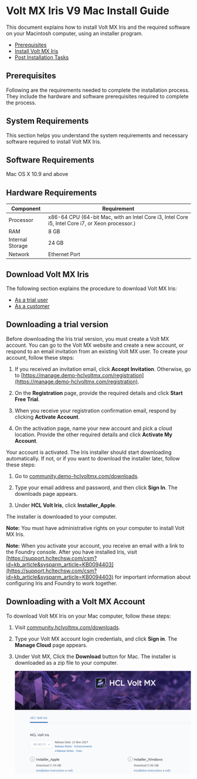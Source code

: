 

Volt MX Iris V9 Mac Install Guide
===================================


<!-- 
<ul>
  <li><a href="#pr">Prerequisites</a></li>
  <li><a href="#sr">System Requirements</a></li>  
  <li><a href="#di">Download Volt MX Iris</a></li>  
  <li><a href="Installing VoltMX Iris.html#installing">Install Volt MX Iris</a></li>  
  <li><a href="Installing VoltMX Iris.html#configuring-volt-mx-iris-to-use-a-proxy-server">Configuring Volt MX Iris to use a Proxy server</a></li>
  <ul>
    <li><a href="Installing VoltMX Iris.html#basic-proxy">Basic Proxy</a></li>    
    <li><a href="Installing VoltMX Iris.html#ntlm-proxy">NTLM Proxy</a></li>    
    <li><a href="Installing VoltMX Iris.html#custom-ntlm-proxy">Custom NTLM Proxy</a></li>    
    <li><a href="Installing VoltMX Iris.html#white-list-essential-domains">White-list Essential Domains</a></li>
  </ul>  
  <li><a href="Launching VoltMX Iris.html#post-installation-tasks">Post Installation Tasks</a></li>  
  <li><a href="Launching VoltMX Iris.html#launching">Launching Volt MX Iris</a></li>  
  <li><a href="Upgrade.html">Update Volt MX Iris</a></li>  
  <li><a href="StudioInstallation_FAQs.html#appendix-frequently-asked-questions-faqs">FAQs</a></li>
</ul> -->





<!-- <a href=#pr>Prerequisites</a>


- [System Requirements](#sr)
- [Download Volt MX Iris](#di) 
- [Install Volt MX Iris](Installing VoltMX Iris.md#installing)
  - [Configuring Volt MX Iris to use a Proxy server](Installing VoltMX Iris.md#configuring-to-use-a-proxy-server)
    - [Basic Proxy](Installing VoltMX Iris.md#basic-proxy)
    - [NTLM Proxy](Installing VoltMX Iris.md#ntlm-proxy)
    - [Custom NTLM Proxy](Installing VoltMX Iris.md#custom-ntlm-proxy)
    - [White-list Essential Domains](Installing VoltMX Iris.md#white-list-essential-domains)
- [Post Installation Tasks](Launching VoltMX Iris.md#post-installation-tasks)
  - [Launching Volt MX Iris](Launching VoltMX Iris.md#launching)
- [Update Volt MX Iris](Upgrade.md)
- [FAQs](StudioInstallation_FAQs.md#appendix-frequently-asked-questions-faqs) -->


<!-- # Volt MX Iris V9 Mac Install Guide -->



This document explains how to install Volt MX Iris and the required software on your Macintosh computer, using an installer program.

<ul>
  <li>
    <a href="https://opensource.hcltechsw.com/volt-mx-docs/95/docs/documentation/Iris/iris_starter_install_mac/Content/Prerequisites.html#pr">Prerequisites</a>
  </li>
  <li>
    <a href="Installing%20VoltMX%20Iris.html#installing">Install Volt MX Iris</a>
  </li>
  <li>
    <a href="Launching%20VoltMX%20Iris.html#post-installation-tasks">Post Installation Tasks</a>
  </li>
</ul>

## Prerequisites

Following are the requirements needed to complete the installation process. They include the hardware and software prerequisites required to complete the process.

<h2 id="sr">System Requirements</h2>

This section helps you understand the system requirements and necessary software required to install Volt MX Iris.

<h2 id="sor">Software Requirements</h2>

<!-- ### Software Requirements -->

Mac OS X 10.9 and above

<h2 id="hr">Hardware Requirements</h2>  


| Component        | Requirement                                                                                      |
| ---------------- | ------------------------------------------------------------------------------------------------ |
| Processor        | x86-64 CPU (64-bit Mac, with an Intel Core i3, Intel Core i5, Intel Core i7, or Xeon processor.) |
| RAM              | 8 GB                                                                                             |
| Internal Storage | 24 GB                                                                                            |
| Network          | Ethernet Port                                                                                    |

<h2 id="di">Download Volt MX Iris</h2>

The following section explains the procedure to download Volt MX Iris:

- [As a trial user](#downloading-a-trial-version)
- [As a customer](#downloading-with-a-volt-mx-account)


<h2 id="dr">Downloading a trial version</h2>


Before downloading the Iris trial version, you must create a Volt MX account. You can go to the Volt MX website and create a new account, or respond to an email invitation from an existing Volt MX user. To create your account, follow these steps:

1. If you received an invitation email, click **Accept Invitation**. Otherwise, go to [https://manage.demo-hclvoltmx.com/registration](https://manage.demo-hclvoltmx.com/registration).

2. On the **Registration** page, provide the required details and click **Start Free Trial**.

3. When you receive your registration confirmation email, respond by clicking **Activate Account**.

4. On the activation page, name your new account and pick a cloud location. Provide the other required details and click **Activate My Account**.

Your account is activated. The Iris installer should start downloading automatically. If not, or if you want to download the installer later, follow these steps:

1. Go to [community.demo-hclvoltmx.com/downloads](http://community.demo-hclvoltmx.com/downloads).

2. Type your email address and password, and then click **Sign In**. The downloads page appears.

3. Under **HCL Volt Iris**, click **Installer_Apple**.

The installer is downloaded to your computer.

**Note:** You must have administrative rights on your computer to install Volt MX Iris.

**Note:** When you activate your account, you receive an email with a link to the Foundry console. After you have installed Iris, visit [https://support.hcltechsw.com/csm?id=kb_article&sysparm_article=KB0094403](https://support.hcltechsw.com/csm?id=kb_article&sysparm_article=KB0094403) for important information about configuring Iris and Foundry to work together.


<h2 id="dv">Downloading with a Volt MX Account</h2>

To download Volt MX Iris on your Mac computer, follow these steps:

1. Visit [community.hclvoltmx.com/downloads](http://community.hclvoltmx.com/downloads).
2. Type your Volt MX account login credentials, and click **Sign in**. The **Manage Cloud** page appears.
3. Under Volt MX, Click the **Download** button for Mac. The installer is downloaded as a zip file to your computer.

   [![](Resources/Images/download_site.png)](Resources/Images/download_site.png)

<!-- - [Prerequisites](#pr)
  - [System Requirements](#sr)
  - [Download Volt MX Iris](#di)
- [Install Volt MX Iris](Installing VoltMX Iris.md#installing)
  - [Configuring Volt MX Iris to use a Proxy server](Installing VoltMX Iris.md#configuring-to-use-a-proxy-server)
    - [Basic Proxy](Installing VoltMX Iris.md#basic-proxy)
    - [NTLM Proxy](Installing VoltMX Iris.md#ntlm-proxy)
    - [Custom NTLM Proxy](Installing VoltMX Iris.md#custom-ntlm-proxy)
    - [White-list Essential Domains](Installing VoltMX Iris.md#white-list-essential-domains)
- [Post Installation Tasks](Launching VoltMX Iris.md#post-installation-tasks)
  - [Launching Volt MX Iris](Launching VoltMX Iris.md#launching)
- [Update Volt MX Iris](Upgrade.md)
- [FAQs](StudioInstallation_FAQs.md#appendix-frequently-asked-questions-faqs) -->



<!-- 
<ul>
  <li><a href="#pr">Prerequisites</a></li>
  <li><a href="#sr">System Requirements</a></li>  
  <li><a href="#di">Download Volt MX Iris</a></li>  
  <li><a href="Installing VoltMX Iris.html#installing">Install Volt MX Iris</a></li>  
  <li><a href="Installing VoltMX Iris.html#configuring-volt-mx-iris-to-use-a-proxy-server">Configuring Volt MX Iris to use a Proxy server</a></li>
  <ul>
    <li><a href="Installing VoltMX Iris.html#basic-proxy">Basic Proxy</a></li>    
    <li><a href="Installing VoltMX Iris.html#ntlm-proxy">NTLM Proxy</a></li>    
    <li><a href="Installing VoltMX Iris.html#custom-ntlm-proxy">Custom NTLM Proxy</a></li>    
    <li><a href="Installing VoltMX Iris.html#white-list-essential-domains">White-list Essential Domains</a></li>
  </ul>  
  <li><a href="Launching VoltMX Iris.html#post-installation-tasks">Post Installation Tasks</a></li>  
  <li><a href="Launching VoltMX Iris.html#launching">Launching Volt MX Iris</a></li>  
  <li><a href="Upgrade.html">Update Volt MX Iris</a></li>  
  <li><a href="StudioInstallation_FAQs.html#appendix-frequently-asked-questions-faqs">FAQs</a></li>
</ul> -->

